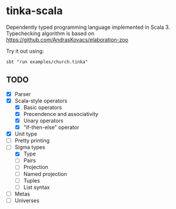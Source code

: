 # tinka-scala

Dependently typed programming language implemented in Scala 3.
Typechecking algorithm is based on https://github.com/AndrasKovacs/elaboration-zoo

Try it out using:

```
sbt "run examples/church.tinka"
```

## TODO
- [x] Parser
- [x] Scala-style operators
  - [x] Basic operators
  - [x] Precendence and associativity
  - [x] Unary operators
  - [x] "if-then-else" operator
- [x] Unit type
- [ ] Pretty printing
- [ ] Sigma types
  - [x] Type
  - [ ] Pairs
  - [ ] Projection
  - [ ] Named projection
  - [ ] Tuples
  - [ ] List syntax
- [ ] Metas
- [ ] Universes
